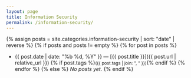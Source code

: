 ```yaml
---
layout: page
title: Information Security
permalink: /information-security/
---
```


{% assign posts = site.categories.information-security | sort: "date" | reverse %}
{% if posts and posts != empty %}
{% for post in posts %}
- {{ post.date | date: "%b %d, %Y" }} — [{{ post.title }}]({{ post.url | relative_url }})
  {% if post.tags %}<small>({{ post.tags | join: ", " }})</small>{% endif %}
{% endfor %}
{% else %}
_No posts yet._
{% endif %}

